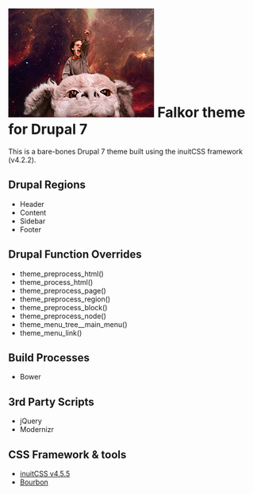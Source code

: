 ![Falkor](https://github.com/aaronlsilber/falkor/blob/master/assets/img/screenshot.png)
Falkor theme for Drupal 7
=========================

This is a bare-bones Drupal 7 theme built using the inuitCSS framework (v4.2.2).

Drupal Regions
-------------------------

* Header
* Content
* Sidebar
* Footer


Drupal Function Overrides
-------------------------

* theme_preprocess_html()
* theme_process_html()
* theme_preprocess_page()
* theme_preprocess_region()
* theme_preprocess_block()
* theme_preprocess_node()
* theme_menu_tree__main_menu()
* theme_menu_link()


Build Processes
-------------------------

* Bower


3rd Party Scripts
-------------------------

* jQuery
* Modernizr


CSS Framework & tools
-------------------------

* [inuitCSS v4.5.5](https://github.com/csswizardry/inuit.css/tree/v4.5.5)
* [Bourbon](bourbon.io)